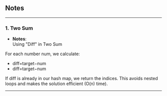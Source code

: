 ## Notes

---

### 1. **Two Sum**
- **Notes**:  
Using "Diff" in Two Sum

For each number num, we calculate:
- diff=target−num
- diff=target−num

If diff is already in our hash map, we return the indices. This avoids nested loops and makes the solution efficient (O(n) time). 

---

